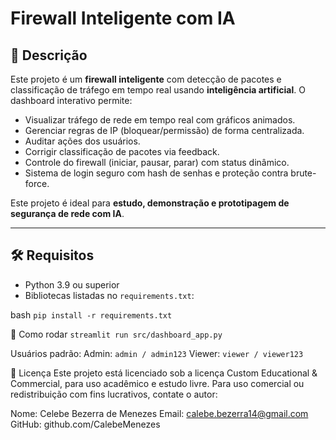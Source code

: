 # Firewall Inteligente com IA

## 🔐 Descrição

Este projeto é um **firewall inteligente** com detecção de pacotes e classificação de tráfego em tempo real usando **inteligência artificial**. O dashboard interativo permite:

- Visualizar tráfego de rede em tempo real com gráficos animados.
- Gerenciar regras de IP (bloquear/permissão) de forma centralizada.
- Auditar ações dos usuários.
- Corrigir classificação de pacotes via feedback.
- Controle do firewall (iniciar, pausar, parar) com status dinâmico.
- Sistema de login seguro com hash de senhas e proteção contra brute-force.

Este projeto é ideal para **estudo, demonstração e prototipagem de segurança de rede com IA**.

---

## 🛠️ Requisitos

- Python 3.9 ou superior
- Bibliotecas listadas no `requirements.txt`:

bash 
`pip install -r requirements.txt`

🚀 Como rodar
`streamlit run src/dashboard_app.py` 

Usuários padrão:
Admin: `admin / admin123`
Viewer: `viewer / viewer123`

📝 Licença
Este projeto está licenciado sob a licença Custom Educational & Commercial, para uso acadêmico e estudo livre. Para uso comercial ou redistribuição com fins lucrativos, contate o autor:

Nome: Celebe Bezerra de Menezes
Email: calebe.bezerra14@gmail.com
GitHub: github.com/CalebeMenezes


 
